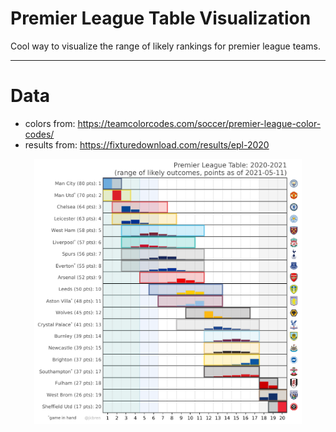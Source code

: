 # Premier League Table Visualization
Cool way to visualize the range of likely rankings for premier league teams.

- - - -

# Data

* colors from: https://teamcolorcodes.com/soccer/premier-league-color-codes/
* results from: https://fixturedownload.com/results/epl-2020

<p align="center">
<img src="figs/pngs/premier_league_prob_table.png" alt="leaguetable" width="85%"/>
</p>

